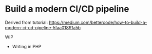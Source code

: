 # Build a modern CI/CD pipeline
Derived from tutorial: https://medium.com/bettercode/how-to-build-a-modern-ci-cd-pipeline-5faa01891a5b

WIP
* Writing in PHP